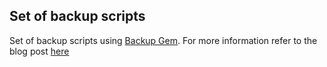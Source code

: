 Set of backup scripts
-----------------------

Set of backup scripts using [Backup Gem](https://github.com/meskyanichi/backup "Backup Gem").
For more information refer to the blog post [here](http://mytechgossips.com/2011/07/01/replication-backups-with-ruby "Replication & backups with ruby")
